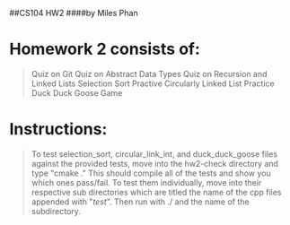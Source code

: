 ##CS104 HW2
####by Miles Phan

# Homework 2 consists of:
> Quiz on Git
> Quiz on Abstract Data Types
> Quiz on Recursion and Linked Lists
> Selection Sort Practive
> Circularly Linked List Practice
> Duck Duck Goose Game

# Instructions:
> To test selection_sort, circular_link_int, 
and duck_duck_goose files against the provided tests, 
move into the hw2-check directory and type "cmake ." 
This should compile all of the tests and show you 
which ones pass/fail. To test them individually, move
 into their respective sub directories which are 
 titled the name of the cpp files appended with 
 "_test_". Then run with ./ and the name of the 
 subdirectory. 